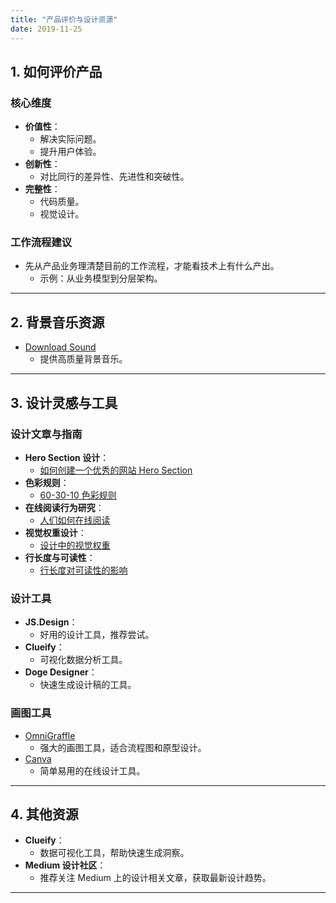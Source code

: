 ```yaml
---
title: "产品评价与设计资源"
date: 2019-11-25
---
```

## **1. 如何评价产品**

### **核心维度**

- **价值性**：
  - 解决实际问题。
  - 提升用户体验。
- **创新性**：
  - 对比同行的差异性、先进性和突破性。
- **完整性**：
  - 代码质量。
  - 视觉设计。

### **工作流程建议**

- 先从产品业务理清楚目前的工作流程，才能看技术上有什么产出。
  - 示例：从业务模型到分层架构。

---

## **2. 背景音乐资源**

- [Download Sound](https://downloadsound.cloud/)  
  - 提供高质量背景音乐。

---

## **3. 设计灵感与工具**

### **设计文章与指南**

- **Hero Section 设计**：
  - [如何创建一个优秀的网站 Hero Section](https://medium.muz.li/how-to-create-a-great-website-hero-section-f22ec2f6e86a)
- **色彩规则**：
  - [60-30-10 色彩规则](https://medium.com/design-bootcamp/the-60-30-10-rule-of-colour-c2748068b8aa)
- **在线阅读行为研究**：
  - [人们如何在线阅读](https://www.nngroup.com/articles/how-people-read-online/)
- **视觉权重设计**：
  - [设计中的视觉权重](https://gapsystudio.com/blog/visual-weight-in-design/)
- **行长度与可读性**：
  - [行长度对可读性的影响](https://baymard.com/blog/line-length-readability)

### **设计工具**

- **JS.Design**：
  - 好用的设计工具，推荐尝试。
- **Clueify**：
  - 可视化数据分析工具。
- **Doge Designer**：
  - 快速生成设计稿的工具。

### **画图工具**

- [OmniGraffle](https://www.omnigroup.com/)  
  - 强大的画图工具，适合流程图和原型设计。
- [Canva](https://www.canva.com/)  
  - 简单易用的在线设计工具。

---

## **4. 其他资源**

- **Clueify**：
  - 数据可视化工具，帮助快速生成洞察。
- **Medium 设计社区**：
  - 推荐关注 Medium 上的设计相关文章，获取最新设计趋势。

---
